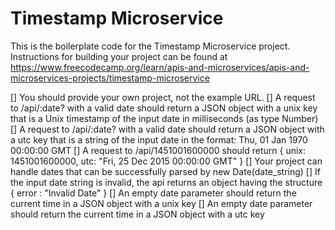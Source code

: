 # Timestamp Microservice

This is the boilerplate code for the Timestamp Microservice project. Instructions for building your project can be found at https://www.freecodecamp.org/learn/apis-and-microservices/apis-and-microservices-projects/timestamp-microservice

[] You should provide your own project, not the example URL.
[] A request to /api/:date? with a valid date should return a JSON object with a unix key that is a Unix timestamp of the input date in milliseconds (as type Number)
[] A request to /api/:date? with a valid date should return a JSON object with a utc key that is a string of the input date in the format: Thu, 01 Jan 1970 00:00:00 GMT
[] A request to /api/1451001600000 should return { unix: 1451001600000, utc: "Fri, 25 Dec 2015 00:00:00 GMT" }
[] Your project can handle dates that can be successfully parsed by new Date(date_string)
[] If the input date string is invalid, the api returns an object having the structure { error : "Invalid Date" }
[] An empty date parameter should return the current time in a JSON object with a unix key
[] An empty date parameter should return the current time in a JSON object with a utc key
